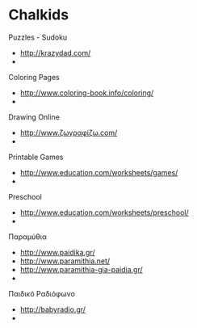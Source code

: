 Chalkids
========

Puzzles - Sudoku
- http://krazydad.com/
- 

Coloring Pages
- http://www.coloring-book.info/coloring/
- 

Drawing Online
- http://www.ζωγραφίζω.com/
- 

Printable Games
- http://www.education.com/worksheets/games/
- 

Preschool
- http://www.education.com/worksheets/preschool/
- 

Παραμύθια
- http://www.paidika.gr/
- http://www.paramithia.net/
- http://www.paramithia-gia-paidia.gr/
- 

Παιδικό Ραδιόφωνο
- http://babyradio.gr/
- 




